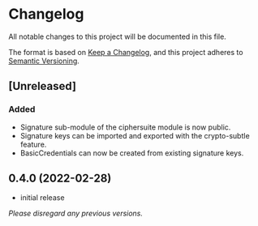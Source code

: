 # Changelog
All notable changes to this project will be documented in this file.

The format is based on [Keep a Changelog](https://keepachangelog.com/en/1.0.0/),
and this project adheres to [Semantic Versioning](https://semver.org/spec/v2.0.0.html).

## [Unreleased]

### Added
 - Signature sub-module of the ciphersuite module is now public.
 - Signature keys can be imported and exported with the crypto-subtle feature.
 - BasicCredentials can now be created from existing signature keys.

## 0.4.0 (2022-02-28)

* initial release

*Please disregard any previous versions.*
